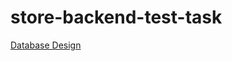 # store-backend-test-task

[Database Design](https://dbdiagram.io/d/store-backend-test-task-6509c2b202bd1c4a5edeeea8)